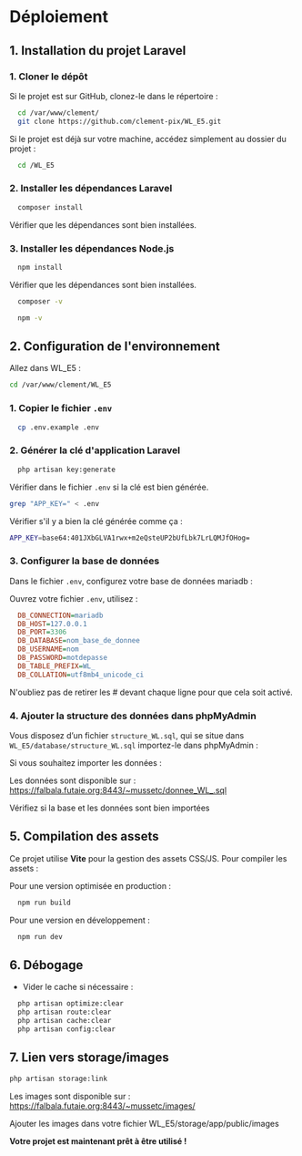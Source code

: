 # Déploiement

## 1. Installation du projet Laravel

### 1. Cloner le dépôt

Si le projet est sur GitHub, clonez-le dans le répertoire :
```sh
  cd /var/www/clement/     
  git clone https://github.com/clement-pix/WL_E5.git
```

Si le projet est déjà sur votre machine, accédez simplement au dossier du projet :
```sh
  cd /WL_E5
```

### 2. Installer les dépendances Laravel

```sh
  composer install
```

Vérifier que les dépendances sont bien installées.

### 3. Installer les dépendances Node.js

```sh
  npm install
```

Vérifier que les dépendances sont bien installées.

```sh
  composer -v
```

```sh
  npm -v
```

## 2. Configuration de l'environnement

Allez dans WL_E5 :
```sh 
cd /var/www/clement/WL_E5
```

### 1. Copier le fichier `.env`

```sh
  cp .env.example .env
```

### 2. Générer la clé d'application Laravel

```sh
  php artisan key:generate
```

Vérifier dans le fichier `.env` si la clé est bien générée.

```sh 
grep "APP_KEY=" < .env
```

Vérifier s'il y a bien la clé générée comme ça :
```sh
APP_KEY=base64:401JXbGLVA1rwx+m2eQsteUP2bUfLbk7LrLQMJfOHog=
```

### 3. Configurer la base de données

Dans le fichier `.env`, configurez votre base de données mariadb :

Ouvrez votre fichier `.env`, utilisez :

```ini
  DB_CONNECTION=mariadb
  DB_HOST=127.0.0.1
  DB_PORT=3306
  DB_DATABASE=nom_base_de_donnee
  DB_USERNAME=nom
  DB_PASSWORD=motdepasse
  DB_TABLE_PREFIX=WL_
  DB_COLLATION=utf8mb4_unicode_ci
```

N'oubliez pas de retirer les # devant chaque ligne pour que cela soit activé.

### 4. Ajouter la structure des données dans phpMyAdmin

Vous disposez d’un fichier `structure_WL.sql`, qui se situe dans `WL_E5/database/structure_WL.sql` importez-le dans phpMyAdmin :

Si vous souhaitez importer les données :

Les données sont disponible sur : https://falbala.futaie.org:8443/~mussetc/donnee_WL_.sql

Vérifiez si la base et les données sont bien importées

## 5. Compilation des assets

Ce projet utilise **Vite** pour la gestion des assets CSS/JS. Pour compiler les assets :

Pour une version optimisée en production :
```sh
  npm run build
```

Pour une version en développement :
```sh
  npm run dev
```

## 6. Débogage

- Vider le cache si nécessaire :
```sh
  php artisan optimize:clear
  php artisan route:clear
  php artisan cache:clear
  php artisan config:clear
```

## 7. Lien vers storage/images

```sh
php artisan storage:link
```
Les images sont disponible sur : https://falbala.futaie.org:8443/~mussetc/images/

Ajouter les images dans votre fichier WL_E5/storage/app/public/images

**Votre projet est maintenant prêt à être utilisé !**
